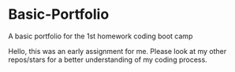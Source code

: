 # Basic-Portfolio
A basic portfolio for the 1st homework coding boot camp

Hello, this was an early assignment for me. Please look at my other repos/stars for a better understanding of my coding process.
